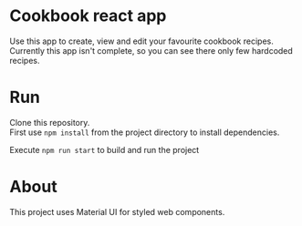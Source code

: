 # Cookbook react app

Use this app to create, view and edit your favourite cookbook recipes.  
Currently this app isn't complete, so you can see there only few hardcoded recipes.

# Run
Clone this repository.  
First use `npm install` from the project directory to install dependencies.

Execute `npm run start` to build and run the project


# About

This project uses Material UI for styled web components.
